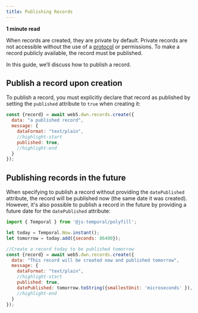 ```yaml
---
title: Publishing Records
---
```


**1 minute read**

When records are created, they are private by default. Private records are not accessible without the use of a [protocol](/api/web5-js/dwn/protocol) or permissions. To make a record publicly available, the record must be published.

In this guide, we’ll discuss how to publish a record.

## Publish a record upon creation

To publish a record, you must explicitly declare that record as published by setting the `published` attribute to `true` when creating it:

```js
const {record} = await web5.dwn.records.create({
  data: "a published record",
  message: {
    dataFormat: "text/plain",
    //highlight-start
    published: true,
    //highlight-end
  }
});
```

## Publishing records in the future

When specifying to publish a record without providing the `datePublished` attribute, the record will be published now (the same date it was created). However, it's also possible to publish a record in the future by providing a future date for the `datePublished` attribute:

```js
import { Temporal } from '@js-temporal/polyfill';

let today = Temporal.Now.instant();
let tomorrow = today.add({seconds: 86400});

//Create a record today to be published tomorrow 
const {record} = await web5.dwn.records.create({
  data: "This record will be created now and published tomorrow",
  message: {
    dataFormat: "text/plain",
    //highlight-start
    published: true,
    datePublished: tomorrow.toString({smallestUnit: 'microseconds' }),
    //highlight-end
  }
});
```